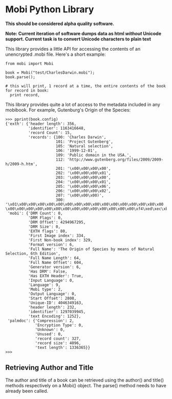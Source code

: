 Mobi Python Library
===================
**This should be considered alpha quality software.**

**Note: Current iteration of software dumps data as html _without_ Unicode support. Current task is to convert Unicode characters to plain text**

This library provides a little API for accessing the contents of an unencrypted .mobi file.  Here's a short example:

    from mobi import Mobi

    book = Mobi("test/CharlesDarwin.mobi");
    book.parse();

    # this will print, 1 record at a time, the entire contents of the book
    for record in book:
      print record,

This library provides quite a lot of access to the metadata included in any mobibook.  For example, Gutenburg's Origin of the Species:

    >>> pprint(book.config)
    {'exth': {'header length': 356,
              'identifier': 1163416648,
              'record Count': 15,
              'records': {100: 'Charles Darwin',
                          101: 'Project Gutenberg',
                          105: 'Natural selection',
                          106: '1999-12-01',
                          109: 'Public domain in the USA.',
                          112: 'http://www.gutenberg.org/files/2009/2009-h/2009-h.htm',
                          201: '\x00\x00\x00\x00',
                          202: '\x00\x00\x00\x01',
                          203: '\x00\x00\x00\x00',
                          204: '\x00\x00\x00\x01',
                          205: '\x00\x00\x00\x06',
                          206: '\x00\x00\x00\x02',
                          207: '\x00\x00\x00)',
                          300: '\x01\x00\x00\x00\x00\x00\x00\x00\x00\x00\x00\x00\x00\x00\x00\x80\x00 \x00\x00\x00\x00\x00\x00\x00\x00\x00\x00\x00\x00\x00\x00\xf4\xed\xec\xbe@\x94'}},
     'mobi': {'DRM Count': 0,
              'DRM Flags': 0,
              'DRM Offset': 4294967295,
              'DRM Size': 0,
              'EXTH flags': 80,
              'First Image index': 334,
              'First Non-book index': 329,
              'Format version': 6,
              'Full Name': 'The Origin of Species by means of Natural Selection, 6th Edition',
              'Full Name Length': 64,
              'Full Name Offset': 604,
              'Generator version': 6,
              'Has DRM': False,
              'Has EXTH Header': True,
              'Input Language': 0,
              'Language': 9,
              'Mobi type': 2,
              'Output Language': 0,
              'Start Offset': 2808,
              'Unique-ID': 4046349163,
              'header length': 232,
              'identifier': 1297039945,
              'text Encoding': 1252},
     'palmdoc': {'Compression': 2,
                 'Encryption Type': 0,
                 'Unknown': 0,
                 'Unused': 0,
                 'record count': 327,
                 'record size': 4096,
                 'text length': 1336365}}
    >>>

## Retrieving Author and Title
The author and title of a book can be retrieved using the author() and title()
methods respectively on a Mobi() object. The parse() method needs to have
already been called.
